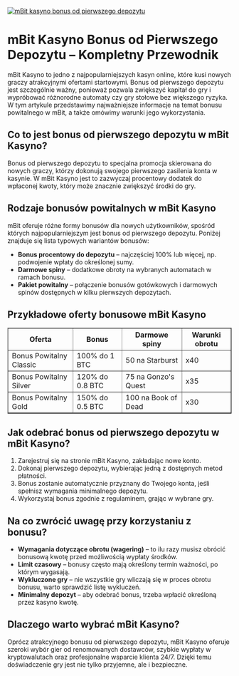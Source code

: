 [![mBit kasyno bonus od pierwszego depozytu](https://123-caf.pages.dev/gitsignup.png)](https://vrmoo.ru/Bt82HjjY)

<h1>mBit Kasyno Bonus od Pierwszego Depozytu – Kompletny Przewodnik</h1> <p>mBit Kasyno to jedno z najpopularniejszych kasyn online, które kusi nowych graczy atrakcyjnymi ofertami startowymi. Bonus od pierwszego depozytu jest szczególnie ważny, ponieważ pozwala zwiększyć kapitał do gry i wypróbować różnorodne automaty czy gry stołowe bez większego ryzyka. W tym artykule przedstawimy najważniejsze informacje na temat bonusu powitalnego w mBit, a także omówimy warunki jego wykorzystania.</p> <h2>Co to jest bonus od pierwszego depozytu w mBit Kasyno?</h2> <p>Bonus od pierwszego depozytu to specjalna promocja skierowana do nowych graczy, którzy dokonują swojego pierwszego zasilenia konta w kasynie. W mBit Kasyno jest to zazwyczaj procentowy dodatek do wpłaconej kwoty, który może znacznie zwiększyć środki do gry.</p> <h2>Rodzaje bonusów powitalnych w mBit Kasyno</h2> <p>mBit oferuje różne formy bonusów dla nowych użytkowników, spośród których najpopularniejszym jest bonus od pierwszego depozytu. Poniżej znajduje się lista typowych wariantów bonusów:</p> <ul>   <li><strong>Bonus procentowy do depozytu</strong> – najczęściej 100% lub więcej, np. podwojenie wpłaty do określonej sumy.</li>   <li><strong>Darmowe spiny</strong> – dodatkowe obroty na wybranych automatach w ramach bonusu.</li>   <li><strong>Pakiet powitalny</strong> – połączenie bonusów gotówkowych i darmowych spinów dostępnych w kilku pierwszych depozytach.</li> </ul> <h2>Przykładowe oferty bonusowe mBit Kasyno</h2> <table border="1" cellpadding="8" cellspacing="0" style="border-collapse: collapse; width: 100%; max-width: 600px;">   <thead>     <tr>       <th>Oferta</th>       <th>Bonus</th>       <th>Darmowe spiny</th>       <th>Warunki obrotu</th>     </tr>   </thead>   <tbody>     <tr>       <td>Bonus Powitalny Classic</td>       <td>100% do 1 BTC</td>       <td>50 na Starburst</td>       <td>x40</td>     </tr>     <tr>       <td>Bonus Powitalny Silver</td>       <td>120% do 0.8 BTC</td>       <td>75 na Gonzo's Quest</td>       <td>x35</td>     </tr>     <tr>       <td>Bonus Powitalny Gold</td>       <td>150% do 0.5 BTC</td>       <td>100 na Book of Dead</td>       <td>x30</td>     </tr>   </tbody> </table> <h2>Jak odebrać bonus od pierwszego depozytu w mBit Kasyno?</h2> <ol>   <li>Zarejestruj się na stronie mBit Kasyno, zakładając nowe konto.</li>   <li>Dokonaj pierwszego depozytu, wybierając jedną z dostępnych metod płatności.</li>   <li>Bonus zostanie automatycznie przyznany do Twojego konta, jeśli spełnisz wymagania minimalnego depozytu.</li>   <li>Wykorzystaj bonus zgodnie z regulaminem, grając w wybrane gry.</li> </ol> <h2>Na co zwrócić uwagę przy korzystaniu z bonusu?</h2> <ul>   <li><strong>Wymagania dotyczące obrotu (wagering)</strong> – to ilu razy musisz obrócić bonusową kwotę przed możliwością wypłaty środków.</li>   <li><strong>Limit czasowy</strong> – bonusy często mają określony termin ważności, po którym wygasają.</li>   <li><strong>Wykluczone gry</strong> – nie wszystkie gry wliczają się w proces obrotu bonusu, warto sprawdzić listę wykluczeń.</li>   <li><strong>Minimalny depozyt</strong> – aby odebrać bonus, trzeba wpłacić określoną przez kasyno kwotę.</li> </ul> <h2>Dlaczego warto wybrać mBit Kasyno?</h2> <p>Oprócz atrakcyjnego bonusu od pierwszego depozytu, mBit Kasyno oferuje szeroki wybór gier od renomowanych dostawców, szybkie wypłaty w kryptowalutach oraz profesjonalne wsparcie klienta 24/7. Dzięki temu doświadczenie gry jest nie tylko przyjemne, ale i bezpieczne.</p>